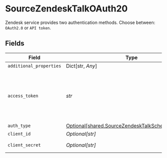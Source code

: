 # SourceZendeskTalkOAuth20

Zendesk service provides two authentication methods. Choose between: `OAuth2.0` or `API token`.


## Fields

| Field                                                                                                                                             | Type                                                                                                                                              | Required                                                                                                                                          | Description                                                                                                                                       |
| ------------------------------------------------------------------------------------------------------------------------------------------------- | ------------------------------------------------------------------------------------------------------------------------------------------------- | ------------------------------------------------------------------------------------------------------------------------------------------------- | ------------------------------------------------------------------------------------------------------------------------------------------------- |
| `additional_properties`                                                                                                                           | Dict[str, *Any*]                                                                                                                                  | :heavy_minus_sign:                                                                                                                                | N/A                                                                                                                                               |
| `access_token`                                                                                                                                    | *str*                                                                                                                                             | :heavy_check_mark:                                                                                                                                | The value of the API token generated. See the <a href="https://docs.airbyte.com/integrations/sources/zendesk-talk">docs</a> for more information. |
| `auth_type`                                                                                                                                       | [Optional[shared.SourceZendeskTalkSchemasAuthType]](../../models/shared/sourcezendesktalkschemasauthtype.md)                                      | :heavy_minus_sign:                                                                                                                                | N/A                                                                                                                                               |
| `client_id`                                                                                                                                       | *Optional[str]*                                                                                                                                   | :heavy_minus_sign:                                                                                                                                | Client ID                                                                                                                                         |
| `client_secret`                                                                                                                                   | *Optional[str]*                                                                                                                                   | :heavy_minus_sign:                                                                                                                                | Client Secret                                                                                                                                     |